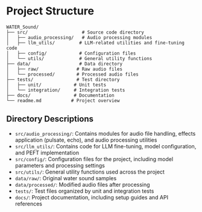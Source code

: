 # Project Structure

```
WATER_Sound/
├── src/                    # Source code directory
│   ├── audio_processing/   # Audio processing modules
│   ├── llm_utils/         # LLM-related utilities and fine-tuning code
│   ├── config/            # Configuration files
│   └── utils/             # General utility functions
├── data/                  # Data directory
│   ├── raw/              # Raw audio files
│   └── processed/        # Processed audio files
├── tests/                # Test directory
│   ├── unit/            # Unit tests
│   └── integration/     # Integration tests
├── docs/                # Documentation
└── readme.md           # Project overview
```

## Directory Descriptions

- `src/audio_processing/`: Contains modules for audio file handling, effects application (pulsate, echo), and audio processing utilities
- `src/llm_utils/`: Contains code for LLM fine-tuning, model configuration, and PEFT implementation
- `src/config/`: Configuration files for the project, including model parameters and processing settings
- `src/utils/`: General utility functions used across the project
- `data/raw/`: Original water sound samples
- `data/processed/`: Modified audio files after processing
- `tests/`: Test files organized by unit and integration tests
- `docs/`: Project documentation, including setup guides and API references 